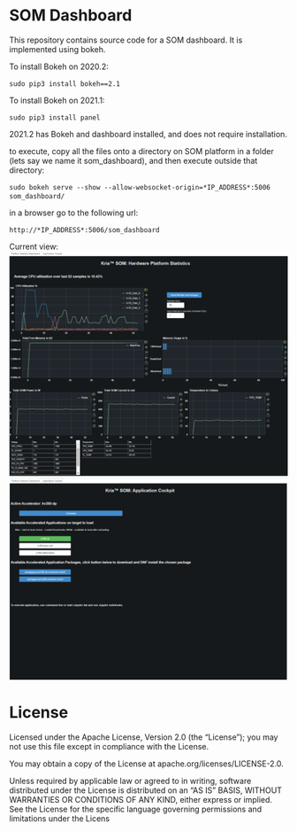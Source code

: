 # SOM Dashboard
This repository contains source code for a SOM dashboard. It is implemented using bokeh.

To install Bokeh on 2020.2: 

    
    sudo pip3 install bokeh==2.1
    
    
To install Bokeh on 2021.1:

    
    sudo pip3 install panel
    
    
2021.2 has Bokeh and dashboard installed, and does not require installation. 

to execute, copy all the files onto a directory on SOM platform in a folder (lets say we name it som_dashboard), and then execute outside that directory:

  	
    sudo bokeh serve --show --allow-websocket-origin=*IP_ADDRESS*:5006 som_dashboard/
    

in a browser go to the following url:

    
    http://*IP_ADDRESS*:5006/som_dashboard
    

Current view:
![Alt text](snapshot1.PNG?raw=true "Title")
![Alt text](snapshot2.PNG?raw=true "Title")

# License
Licensed under the Apache License, Version 2.0 (the “License”); you may not use this file except in compliance with the License.

You may obtain a copy of the License at apache.org/licenses/LICENSE-2.0.

Unless required by applicable law or agreed to in writing, software distributed under the License is distributed on an “AS IS” BASIS, WITHOUT WARRANTIES OR CONDITIONS OF ANY KIND, either express or implied. See the License for the specific language governing permissions and limitations under the Licens

